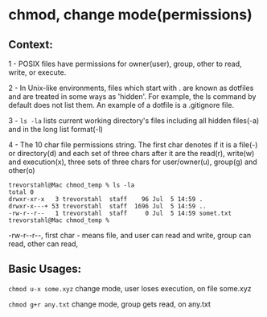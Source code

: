 # chmod, change mode(permissions)

## Context: 

1 - POSIX files have permissions for owner(user), group, other to read, write, or execute.

2 - In Unix-like environments, files which start with . are known as dotfiles and are treated in some ways as 'hidden'. For example, the ls command by default does not list them. An example of a dotfile is a .gitignore file.

3 - ```ls -la``` lists current working directory's files including all hidden files(-a) and in the long list format(-l)

4 - The 10 char file permissions string. The first char denotes if it is a file(-) or directory(d) and each set of three chars after it are the read(r), write(w) and execution(x), three sets of three chars for user/owner(u), group(g) and other(o)
```
trevorstahl@Mac chmod_temp % ls -la
total 0
drwxr-xr-x   3 trevorstahl  staff    96 Jul  5 14:59 .
drwxr-x---+ 53 trevorstahl  staff  1696 Jul  5 14:59 ..
-rw-r--r--   1 trevorstahl  staff     0 Jul  5 14:59 somet.txt
trevorstahl@Mac chmod_temp %
```
-rw-r--r--, first char - means file, and user can read and write, group can read, other can read,


## Basic Usages:

```chmod u-x some.xyz``` change mode, user loses execution, on file some.xyz

```chmod g+r any.txt``` change mode, group gets read, on any.txt
